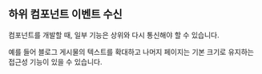 ## 하위 컴포넌트 이벤트 수신

컴포넌트를 개발할 때, 일부 기능은 상위와 다시 통신해야 할 수 있습니다.

예를 들어 블로그 게시물의 텍스트를 확대하고 나머지 페이지는 기본 크기로 유지하는 접근성 기능이 있을 수 있습니다.

